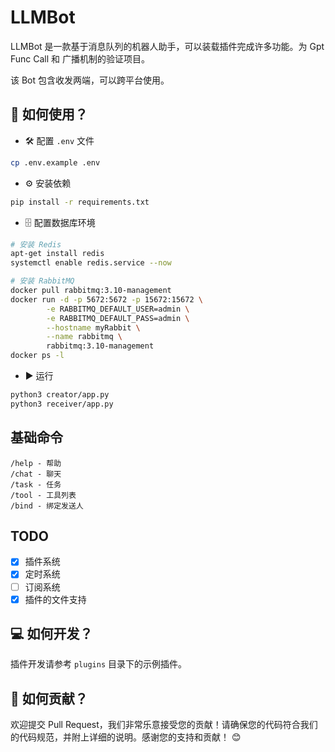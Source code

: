 # LLMBot

LLMBot 是一款基于消息队列的机器人助手，可以装载插件完成许多功能。为 Gpt Func Call 和 广播机制的验证项目。

该 Bot 包含收发两端，可以跨平台使用。

## 📝 如何使用？

- 🛠 配置 `.env` 文件

```bash
cp .env.example .env
```

- ⚙️ 安装依赖

```bash
pip install -r requirements.txt
```

- 🗄 配置数据库环境

```bash
# 安装 Redis
apt-get install redis
systemctl enable redis.service --now
```

```bash
# 安装 RabbitMQ
docker pull rabbitmq:3.10-management
docker run -d -p 5672:5672 -p 15672:15672 \
        -e RABBITMQ_DEFAULT_USER=admin \
        -e RABBITMQ_DEFAULT_PASS=admin \
        --hostname myRabbit \
        --name rabbitmq \
        rabbitmq:3.10-management 
docker ps -l
```  

- ▶️ 运行

```bash
python3 creator/app.py
python3 receiver/app.py
```

## 基础命令

    /help - 帮助
    /chat - 聊天
    /task - 任务
    /tool - 工具列表
    /bind - 绑定发送人

## TODO

- [x] 插件系统
- [x] 定时系统
- [ ] 订阅系统
- [x] 插件的文件支持

## 💻 如何开发？

插件开发请参考 `plugins` 目录下的示例插件。

## 🤝 如何贡献？

欢迎提交 Pull Request，我们非常乐意接受您的贡献！请确保您的代码符合我们的代码规范，并附上详细的说明。感谢您的支持和贡献！ 😊
